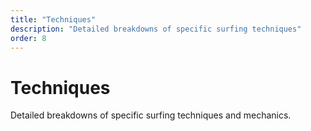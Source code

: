 ```yaml
---
title: "Techniques"
description: "Detailed breakdowns of specific surfing techniques"
order: 8
---
```


# Techniques

Detailed breakdowns of specific surfing techniques and mechanics.

